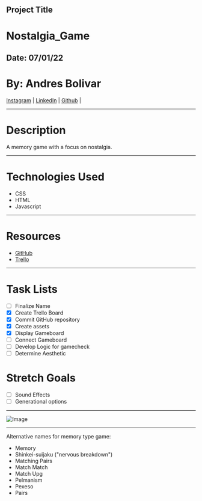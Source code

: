 ## Project Title

# **Nostalgia_Game**

## Date: 07/01/22

# By: Andres Bolivar

[Instagram](http://www.instagram.com/dredose) | [LinkedIn](http://www.linkedin.com/in/drebolivar) | [Github](http://www.github.com/drebolivar) |

---

# Description

A memory game with a focus on nostalgia.

---

# Technologies Used

- CSS
- HTML
- Javascript

---

# Resources

- [GitHub](https://github.com/drebolivar/Nostalgia_Game)
- [Trello](http://trello.com/b/0vZOQpqf/nostalgia-game)

---

# Task Lists

- [ ] Finalize Name
- [x] Create Trello Board
- [x] Commit GitHub repository
- [x] Create assets
- [x] Display Gameboard
- [ ] Connect Gameboard
- [ ] Develop Logic for gamecheck
- [ ] Determine Aesthetic

# Stretch Goals

- [ ] Sound Effects
- [ ] Generational options

---

![Image](https://www.zocalopublicsquare.org/wp-content/uploads/2022/02/nostalgia-L.jpg)

---

Alternative names for memory type game:

- Memory
- Shinkei-suijaku ("nervous breakdown")
- Matching Pairs
- Match Match
- Match Upg
- Pelmanism
- Pexeso
- Pairs
